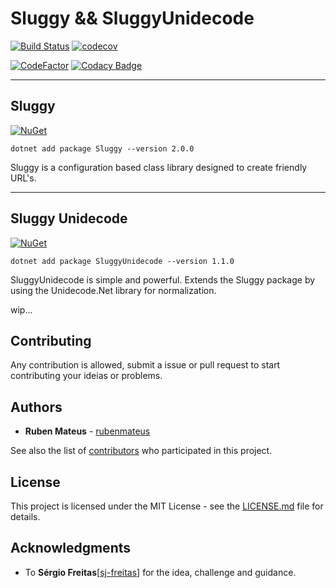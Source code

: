 # Sluggy && SluggyUnidecode

[![Build Status](https://travis-ci.org/RubenMateus/sluggy.svg?branch=master)](https://travis-ci.org/RubenMateus/sluggy)
[![codecov](https://codecov.io/gh/RubenMateus/sluggy/branch/master/graph/badge.svg)](https://codecov.io/gh/RubenMateus/sluggy)

[![CodeFactor](https://www.codefactor.io/repository/github/rubenmateus/sluggy/badge)](https://www.codefactor.io/repository/github/rubenmateus/sluggy)
[![Codacy Badge](https://api.codacy.com/project/badge/Grade/5bef1cba89334d849c478b18d4c54a04)](https://www.codacy.com/app/RubenMateus/sluggy?utm_source=github.com&amp;utm_medium=referral&amp;utm_content=RubenMateus/sluggy&amp;utm_campaign=Badge_Grade)

---

## Sluggy

[![NuGet](https://img.shields.io/nuget/v/Sluggy.svg)](https://www.nuget.org/packages/Sluggy/)

`dotnet add package Sluggy --version 2.0.0`

Sluggy is a configuration based class library designed to create friendly URL's.

---

## Sluggy Unidecode

[![NuGet](https://img.shields.io/nuget/v/SluggyUnidecode.svg)](https://www.nuget.org/packages/SluggyUnidecode/)

`dotnet add package SluggyUnidecode --version 1.1.0`

SluggyUnidecode is simple and powerful.
Extends the Sluggy package by using the Unidecode.Net library for normalization.


wip...

## Contributing

Any contribution is allowed, submit a issue or pull request to start contributing your ideias or problems.

## Authors

  - **Ruben Mateus** - [rubenmateus](https://github.com/rubenmateus)

See also the list of [contributors](https://github.com/rubenmateus/sluggy/graphs/contributors) who participated in this project.

## License

This project is licensed under the MIT License - see the [LICENSE.md](LICENSE.md) file for details.

## Acknowledgments

  - To **Sérgio Freitas**[[sj-freitas](https://github.com/sj-freitas)] for the idea, challenge and guidance.